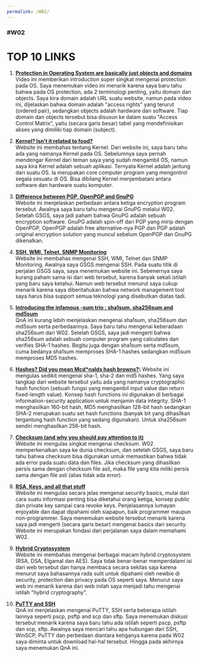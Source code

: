 ```yaml
---
permalink: /W02/
---
```


### #W02

# TOP 10 LINKS

1. [**Protection in Operating System are basically just objects and domains**](https://www.youtube.com/watch?v=O_WbprDZMDw)\
Video ini memberikan introduction super singkat mengenai protection pada OS. Saya menemukan video ini menarik karena saya baru tahu bahwa pada OS protection, ada 2 terminologi penting, yaitu domain dan objects. Saya kira domain adalah URL suatu website, namun pada video ini, dijelaskan bahwa domain adalah "access rights" yang terurut (ordered pair), sedangkan objects adalah hardware dan software. Tiap domain dan objects tersebut bisa disusun ke dalam suatu "Access Control Matrix", yaitu (secara garis besar) tabel yang mendefinisikan akses yang dimiliki tiap domain (subject).

2. [**Kernel? Isn't it related to food?**](https://www.thewindowsclub.com/what-is-a-kernel-in-os-what-are-the-types-of-kernel)\
Website ini membahas tentang Kernel. Dari website ini, saya baru tahu ada yang namanya Kernel pada OS. Sebelumnya saya pernah mendengar Kernel dari teman saya yang sudah mengambil OS, namun saya kira Kernel adalah sebuah aplikasi. Ternyata Kernel adalah jantung dari suatu OS. Ia merupakan core computer program yang mengontrol segala sesuatu di OS. Bisa dibilang Kernel menjembatani antara software dan hardware suatu komputer.

3. [**Difference between PGP, OpenPGP and GnuPG**](https://blog.ipswitch.com/the-difference-between-pgp-openpgp-and-gnupg-encryption)\
Website ini menjelaskan perbedaan antara ketiga encryption program tersebut. Awalnya saya baru tahu mengenai GnuPG melalui W02. Setelah GSGS, saya jadi paham bahwa GnuPG adalah sebuah encryption software. GnuPG adalah spin-off dari PGP yang mirip dengan OpenPGP, OpenPGP adalah free alternative-nya PGP dan PGP adalah original encryption solution yang muncul sebelum OpenPGP dan GnuPG dikenalkan. 

4. [**SSH, WMI, Telnet, SNMP Monitoring**](https://www.whatsupgold.com/snmp/ssh-wmi-telnet-snmp-monitoring)\
Website ini membahas mengenai SSH, WMI, Telnet dan SNMP Monitoring. Awalnya saya GSGS mengenai SSH. Pada suatu titik di perjalan GSGS saya, saya menemukan website ini. Sebenernya saya kurang paham sama isi dari web tersebut, karena banyak sekali istilah yang baru saya ketahui. Namun web tersebut menurut saya cukup menarik karena saya diberitahukan bahwa network management tool saya harus bisa support semua teknologi yang disebutkan diatas tadi.

5. [**Introducing the infamous -sum trio : sha1sum, sha256sum and md5sum**](https://unix.stackexchange.com/questions/260513/diffference-between-sha1sum-sha256sum-and-md5sum)\
QnA ini kurang lebih menjelaskan mengenai sha1sum, sha256sum dan md5sum serta perbedaannya. Saya baru tahu mengenai keberadaan sha256sum dari W02. Setelah GSGS, saya jadi mengerti bahwa sha256sum adalah sebuah computer program yang calculates dan verifies SHA-1 hashes. Begitu juga dengan sha1sum serta md5sum, cuma bedanya sha1sum memproses SHA-1 hashes sedangkan md5sum memproses MD5 hashes.

6. [**Hashes? Did you mean Mcd*nalds hash browns?**](https://www.freecodecamp.org/news/md5-vs-sha-1-vs-sha-2-which-is-the-most-secure-encryption-hash-and-how-to-check-them/#:~:text=SHA%20stands%20for%20Secure%20Hash,bit%20hash%20(20%20bytes).)\
Website ini mengulas sedikit mengenai sha-1, sha-2 dan md5 hashes. Yang saya tangkap dari website tersebut yaitu ada yang namanya cryptographic hash function (sebuah fungsi yang mengambil input value dan return fixed-length value). Konsep hash functions ini digunakan di berbagai information-security application untuk menjamin data integrity. SHA-1 menghasilkan 160-bit hash, MD5 menghasilkan 128-bit hash sedangkan SHA-2 merupakan suatu set hash functions (banyak bit yang dihasilkan tergantung hash function yang sedang digunakan). Untuk sha256sum sendiri menghasilkan 256-bit hash.

7. [**Checksum (and why you should pay attention to it)**](https://www.howtogeek.com/363735/what-is-a-checksum-and-why-should-you-care/)\
Website ini mengulas singkat mengenai checksum. W02 memperkenalkan saya ke dunia checksum, dan setelah  GSGS, saya baru tahu bahwa checksum bisa digunakan untuk memastikan bahwa tidak ada error pada suatu data dan files. Jika checksum yang dihasilkan persis sama dengan checksum file asli, maka file yang kita miliki persis sama dengan file asli (alias tidak ada error).

8. [**RSA, Keys, and all that stuff**](https://www.integralist.co.uk/posts/security-basics/)\
Website ini mengulas secara jelas mengenai security basics, mulai dari cara suatu informasi penting bisa diketahui orang ketiga, konsep public dan private key sampai cara revoke keys. Penjelasannya lumayan enjoyable dan dapat dipahami oleh siapapun, baik programmer maupun non-programmer. Saya menemukan website tersebut menarik karena saya jadi mengerti (secara garis besar) mengenai basics dari security. Website ini merupakan fondasi dari perjalanan saya dalam memahami W02.

9. [**Hybrid Cryptosystem**](http://www.ijstr.org/final-print/oct2019/Hybrid-Cryptosystem-Using-Rsa-Dsa-Elgamal-And-Aes.pdf)\
Website ini membahas mengenai berbagai macam hybrid cryptosystem (RSA, DSA, Elgamal dan AES). Saya tidak benar-benar memperdalami isi dari web tersebut dan hanya membaca secara sekilas saja karena menurut saya bahasannya rada sulit untuk dipahami oleh newbie di security, protection dan privacy pada OS seperti saya. Menurut saya web ini menarik karena dari web inilah saya menjadi tahu mengenai istilah "hybrid cryptography".

10. [**PuTTY and SSH**](https://unix.stackexchange.com/questions/375095/whats-the-difference-between-putty-and-ssh)\
QnA ini menjelaskan mengenai PuTTY, SSH serta beberapa istilah lainnya seperti pscp, psftp and scp dan sftp. Saya menemukan diskusi tersebut menarik karena saya baru tahu ada istilah seperti pscp, psftp dan scp, sftp. Awalnya saya mencari tahu apa hubungan dari SSH, WinSCP, PuTTY dan perbedaan diantara ketiganya karena pada W02 saya diminta untuk download hal-hal tersebut. Hingga pada akhirnya saya menemukan QnA ini.